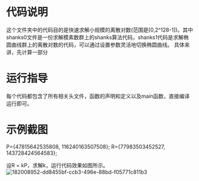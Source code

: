 # 代码说明
这个文件夹中的代码目的是快速求解小规模的离散对数(范围是[0,2^128-1])。其中shanks0文件是一份求解模素数群上的shanks算法代码，shanks1代码是求解椭圆曲线群上的离散对数的代码，可以通过设置参数灵活地切换椭圆曲线。
具体来讲，先计算一部分
# 运行指导
每个代码都包含了所有相关头文件，函数的声明和定义以及main函数，直接编译运行即可。
# 示例截图
P={47815642535808, 116240163507508};
R={77983503452527, 143728424564583};

设R = kP，求解k，运行代码效果如图所示。
![182008952-dd8455bf-ccb3-496e-88bd-f05771c811b3](https://user-images.githubusercontent.com/120079436/210070233-d051fd07-2287-4796-9cce-67a77e9333f1.png)
